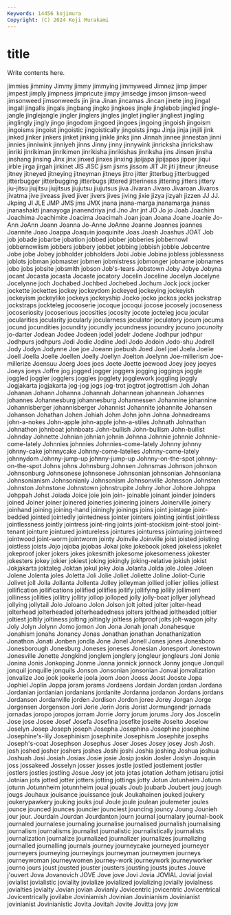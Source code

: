 ```yaml
---
Keywords: 14456 kojimura
Copyright: (C) 2024 Koji Murakami
---
```


# title

Write contents here.



 jimmies jimminy Jimmy jimmy
jimmying jimmyweed Jimnez jimp jimper jimpest jimply jimpness jimpricute jimpy
jimsedge jimson jimson-weed jimsonweed jimsonweeds jin jina Jinan jincamas Jincan
jinete jing jingal jingall jingalls jingals jingbang jingko jingkoes jingle
jinglebob jingled jingle-jangle jinglejangle jingler jinglers jingles jinglet jinglier jingliest
jingling jinglingly jingly jingo jingodom jingoed jingoes jingoing jingoish jingoism
jingoisms jingoist jingoistic jingoistically jingoists jingu Jinja jinja jinjili jink
jinked jinker jinkers jinket jinking jinkle jinks jinn Jinnah jinnee
jinnestan jinni jinnies jinniwink jinniyeh jinns Jinny jinny jinnywink jinricksha
jinrickshaw jinriki jinrikiman jinrikimen jinrikisha jinrikishas jinriksha jins Jinsen jinsha
jinshang jinsing Jinx jinx jinxed jinxes jinxing jipijapa jipijapas jipper
jiqui jirble jirga jirgah jirkinet JIS JISC jism jisms jissom
JIT Jit jiti jitneur jitneuse jitney jitneyed jitneying jitneyman jitneys
jitro jitter jitterbug jitterbugged jitterbugger jitterbugging jitterbugs jittered jitteriness jittering
jitters jittery jiu-jitsu jiujitsu jiujitsus jiujutsu jiujutsus jiva Jivaran Jivaro
Jivaroan Jivaros jivatma jive jiveass jived jiver jivers jives jiving
jixie jizya jizyah jizzen JJ JJ. Jkping Jl JLE JMP
JMS jms JMX jnana jnana-marga jnanamarga jnanas jnanashakti jnanayoga jnanendriya
jnd Jno Jnr jnt JO Jo jo Joab Joachim Joachima
Joachimite Joacima Joacimah Joan joan Joana Joane Joanie Jo-Ann JoAnn
Joann Joanna Jo-Anne JoAnne Joanne Joannes joannes Joannite Joao Joappa
Joaquin joaquinite Joas Joash Joashus JOAT Job job jobade jobarbe
jobation jobbed jobber jobberies jobbernowl jobbernowlism jobbers jobbery jobbet jobbing
jobbish jobble Jobcentre Jobe jobe Jobey jobholder jobholders Jobi Jobie
Jobina jobless joblessness joblots jobman jobmaster jobmen jobmistress jobmonger jobname
jobnames jobo jobs jobsite jobsmith jobson Job's-tears Jobstown Joby Jobye
Jobyna jocant Jocasta jocasta Jocaste jocatory Jocelin Joceline Jocelyn Jocelyne
Jocelynne joch Jochabed Jochbed Jochebed Jochum Jock jock jocker jockette
jockettes jockey jockeydom jockeyed jockeying jockeyish jockeyism jockeylike jockeys jockeyship
Jocko jocko jockos jocks jockstrap jockstraps jockteleg jocooserie jocoque jocoqui
jocose jocosely jocoseness jocoseriosity jocoserious jocosities jocosity jocote jocteleg jocu
jocular jocularities jocularity jocularly jocularness joculator joculatory jocum jocuma jocund
jocundities jocundity jocundly jocundness jocundry jocuno jocunoity jo-darter Jodean Jodee
Jodeen jodel jodelr Jodene Jodhpur jodhpur Jodhpurs jodhpurs Jodi Jodie
Jodine Jodl Jodo Jodoin Jodo-shu Jodrell Jody Jodyn Jodynne Joe
joe Joeann joebush Joed Joel joel Joela Joelie Joell Joella
Joelle Joellen Joelly Joellyn Joelton Joelynn Joe-millerism Joe-millerize Joensuu Joerg
Joes joes Joete Joette joewood Joey joey joeyes Joeys joeys
Joffre jog jogged jogger joggers jogging joggings joggle joggled joggler
jogglers joggles jogglety jogglework joggling joggly Jogjakarta jogjakarta jog-jog jogs
jog-trot jogtrot jogtrottism Joh Johan Johanan Johann Johanna Johannah Johannean
johannean Johannes johannes Johannesburg johannesburg Johannessen Johannine johannine Johannisberger johannisberger
Johannist Johannite johannite Johansen Johanson Johathan Johen Johiah Johm John
john Johna Johnadreams john-a-nokes John-apple john-apple john-a-stiles Johnath Johnathan Johnathon
johnboat johnboats John-bullish John-bullism John-bullist Johnday Johnette Johnian johnian johnin
Johnna Johnnie johnnie Johnnie-come-lately Johnnies johnnies Johnnies-come-lately Johnny johnny johnny-cake
johnnycake Johnny-come-latelies Johnny-come-lately johnnydom Johnny-jump-up johnny-jump-up Johnny-on-the-spot johnny-on-the-spot Johns johns
Johnsburg Johnsen Johnsmas Johnson johnson Johnsonburg Johnsonese johnsonese Johnsonian johnsonian
Johnsoniana Johnsonianism Johnsonianly Johnsonism Johnsonville Johnsson Johnsten Johnston Johnstone Johnstown
johnstrupite Johny Johor Johore Johppa Johppah Johst Joiada Joice joie
join join- joinable joinant joinder joinders joined Joiner joiner joinered
joineries joinering joiners Joinerville joinery joinhand joining joining-hand joiningly joinings
joins joint jointage joint-bedded jointed jointedly jointedness jointer jointers jointing
jointist jointless jointlessness jointly jointress joint-ring joints joint-stockism joint-stool joint-tenant
jointure jointured jointureless jointures jointuress jointuring jointweed jointwood joint-worm jointworm
jointy Joinvile Joinville joist joisted joisting joistless joists Jojo jojoba
jojobas Jokai joke jokebook joked jokeless jokelet jokeproof joker jokers
jokes jokesmith jokesome jokesomeness jokester jokesters jokey jokier jokiest joking
jokingly joking-relative jokish jokist Jokjakarta joktaleg Joktan jokul joky Jola
Jolanta Jolda jole Jolee Joleen Jolene Jolenta joles Joletta Joli
Jolie Joliet Joliette Joline Joliot-Curie Jolivet joll Jolla Jollanta Jollenta
Jolley jolleyman jollied jollier jollies jolliest jollification jollifications jollified jollifies
jollify jollifying jollily jolliment jolliness jollities jollitry jollity jollop jolloped
jolly jolly-boat jollyer jollyhead jollying jollytail Jolo Joloano Jolon Jolson
jolt jolted jolter jolter-head jolterhead jolterheaded jolterheadedness jolters jolthead joltheaded
joltier joltiest joltily joltiness jolting joltingly joltless joltproof jolts jolt-wagon
jolty Joly Jolyn Jolynn Jomo jomon Jon Jona Jonah jonah
Jonahesque Jonahism jonahs Jonancy Jonas Jonathan jonathan Jonathanization Jonathon Jonati
Jonben jondla Jone Jonel Jonell Jones jones Jonesboro Jonesborough Jonesburg
Joneses joneses Jonesian Jonesport Jonestown Jonesville Jonette Jongkind jonglem jonglery
jongleur jongleurs Joni Jonie Jonina Jonis Jonkoping Jonme Jonna jonnick
jonnock Jonny jonque Jonquil jonquil jonquille jonquils Jonson Jonsonian jonsonian
Jonval jonvalization jonvalize Joo jook jookerie joola joom Joon Jooss
Joost Jooste Jopa Jophiel Joplin Joppa joram jorams Jordaens Jordain
Jordan jordan Jordana Jordanian jordanian jordanians jordanite Jordanna jordanon Jordans
jordans Jordanson Jordanville jorden Jordison Jordon joree Jorey Jorgan Jorge
Jorgensen Jorgenson Jori Jorie Jorin Joris Jorist Jormungandr jornada jornadas
joropo joropos jorram Jorrie Jorry jorum jorums Jory Jos Joscelin
Jose jose Josee Josef Josefa Josefina josefite joseite Joseito Joselow
Joselyn Josep Joseph joseph Josepha Josephina Josephine josephine Josephine's-lily Josephinism
josephinite Josephism Josephite josephs Joseph's-coat Josephson Josephus Joser Joses Josey
josey Josh Josh. josh joshed josher joshers joshes Joshi joshi
Joshia joshing Joshua joshua Joshuah Josi Josiah Josias Josie josie
Josip joskin Josler Joslyn Josquin joss jossakeed Josselyn josser josses
jostle jostled jostlement jostler jostlers jostles jostling Josue Josy jot
jota jotas jotation Jotham jotisaru jotisi Jotnian jots jotted jotter
jotters jotting jottings jotty Jotun Jotunheim Jotunn jotunn Jotunnheim jotunnheim
joual jouals Joub joubarb Joubert joug jough jougs Jouhaux jouisance
jouissance jouk Joukahainen jouked joukery joukerypawkery jouking jouks joul Joule
joule joulean joulemeter joules jounce jounced jounces jouncier jounciest jouncing
jouncy Joung Jounieh jour jour. Jourdain Jourdan Jourdanton journ journal
journalary journal-book journaled journalese journaling journalise journalised journalish journalising journalism
journalisms journalist journalistic journalistically journalists journalization journalize journalized journalizer journalizes
journalizing journalled journalling journals journey journeycake journeyed journeyer journeyers journeying
journeyings journeyman journeymen journeys journeywoman journeywomen journey-work journeywork journeyworker journo
jours joust jousted jouster jousters jousting jousts joutes Jouve j'ouvert
Jova Jovanovich JOVE Jove jove Jovi Jovia JOVIAL Jovial jovial
jovialist jovialistic joviality jovialize jovialized jovializing jovially jovialness jovialties jovialty
Jovian jovian Jovianly Jovicentric jovicentric Jovicentrical Jovicentrically jovilabe Joviniamish Jovinian
Jovinianism Jovinianist jovinianist Jovinianistic Jovita Jovitah Jovite Jovitta jovy jow

